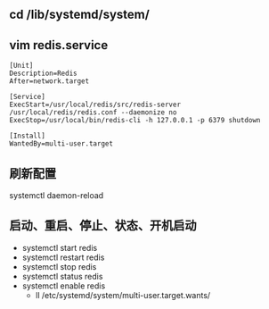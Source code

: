 ## cd /lib/systemd/system/

## vim redis.service

```
[Unit]
Description=Redis
After=network.target

[Service]
ExecStart=/usr/local/redis/src/redis-server /usr/local/redis/redis.conf --daemonize no
ExecStop=/usr/local/bin/redis-cli -h 127.0.0.1 -p 6379 shutdown

[Install]
WantedBy=multi-user.target
```

## 刷新配置
systemctl daemon-reload
 
## 启动、重启、停止、状态、开机启动
- systemctl start redis
- systemctl restart redis
- systemctl stop redis
- systemctl status redis
- systemctl enable redis
  - ll /etc/systemd/system/multi-user.target.wants/
